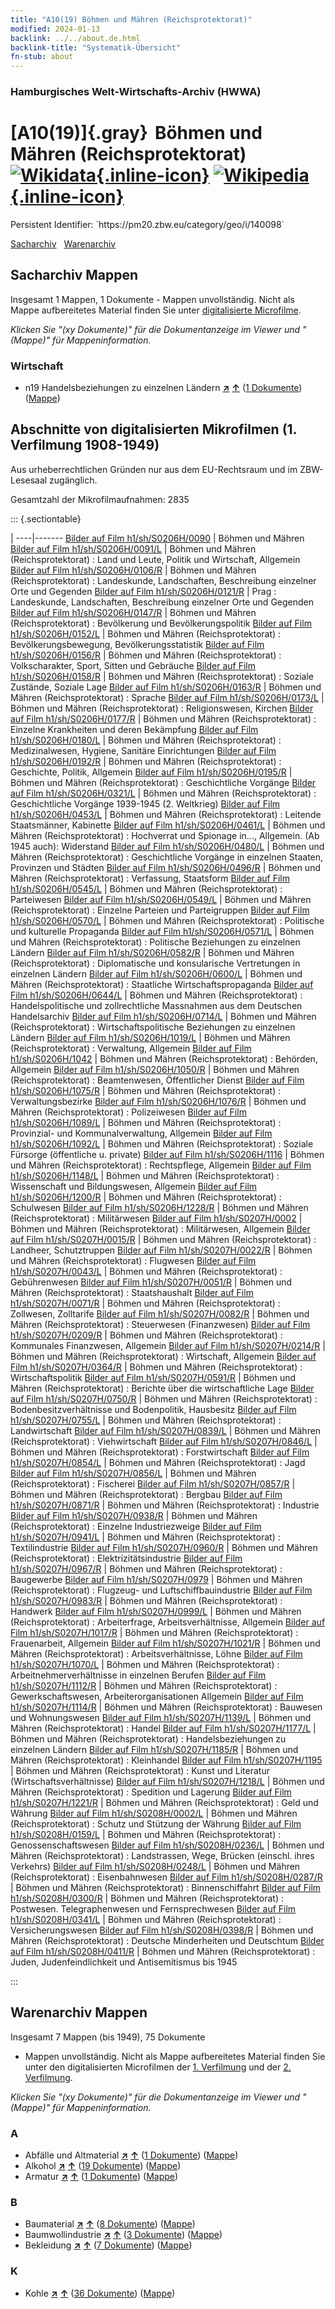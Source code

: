 ```yaml
---
title: "A10(19) Böhmen und Mähren (Reichsprotektorat)"
modified: 2024-01-13
backlink: ../../about.de.html
backlink-title: "Systematik-Übersicht"
fn-stub: about
---
```


### Hamburgisches Welt-Wirtschafts-Archiv (HWWA)

# [A10(19)]{.gray}&#8201; Böhmen und Mähren (Reichsprotektorat) &#160; [![Wikidata](/images/Wikidata-logo.svg "Wikidata"){.inline-icon}](http://www.wikidata.org/entity/Q152750) [![Wikipedia](/images/Wikipedia-W.svg "Wikipedia"){.inline-icon}](https://de.wikipedia.org/wiki/Protektorat_B%C3%B6hmen_und_M%C3%A4hren)

<div class="hint">Persistent Identifier: `https://pm20.zbw.eu/category/geo/i/140098`</div>




[Sacharchiv](#sacharchiv-mappen) &#160; [Warenarchiv](#warenarchiv-mappen)





## Sacharchiv Mappen









Insgesamt 1 Mappen, 1 Dokumente - Mappen unvollständig.
Nicht als Mappe aufbereitetes Material finden Sie unter [digitalisierte Microfilme](/film/h1_sh.de.html).

_Klicken Sie "(xy Dokumente)" für die Dokumentanzeige im Viewer und "(Mappe)" für Mappeninformation._




### Wirtschaft

- n19 Handelsbeziehungen zu einzelnen Ländern [**&nearr;**](../../../subject/i/145289/about.de.html "Handelsbeziehungen zu einzelnen Ländern (in der ganzen Welt)") [**&uarr;**](../../../subject/about.de.html#n19 "Sachsystematik") (<a href="https://pm20.zbw.eu/iiifview/folder/sh/140098,145289" title="über: Böhmen und Mähren (Reichsprotektorat) : Handelsbeziehungen zu einzelnen Ländern" target="_blank">1 Dokumente</a>) ([Mappe](../../../../folder/sh/1400xx/140098/1452xx/145289/about.de.html))



<a id="filmsections" />

## Abschnitte von digitalisierten Mikrofilmen (1. Verfilmung 1908-1949)

<p>Aus urheberrechtlichen Gründen nur aus dem EU-Rechtsraum und im ZBW-Lesesaal zugänglich.</p>


<p>Gesamtzahl der Mikrofilmaufnahmen: 2835</p>





::: {.sectiontable}

 | 
----|-------
<a class="btn" href="https://pm20.zbw.eu/film/h1/sh/S0206H/0090" rel="nofollow">Bilder auf Film h1/sh/S0206H/0090</a> | Böhmen und Mähren
<a class="btn" href="https://pm20.zbw.eu/film/h1/sh/S0206H/0091/L" rel="nofollow">Bilder auf Film h1/sh/S0206H/0091/L</a> | Böhmen und Mähren (Reichsprotektorat) : Land und Leute, Politik und Wirtschaft, Allgemein
<a class="btn" href="https://pm20.zbw.eu/film/h1/sh/S0206H/0106/R" rel="nofollow">Bilder auf Film h1/sh/S0206H/0106/R</a> | Böhmen und Mähren (Reichsprotektorat) : Landeskunde, Landschaften, Beschreibung einzelner Orte und Gegenden
<a class="btn" href="https://pm20.zbw.eu/film/h1/sh/S0206H/0121/R" rel="nofollow">Bilder auf Film h1/sh/S0206H/0121/R</a> | Prag : Landeskunde, Landschaften, Beschreibung einzelner Orte und Gegenden
<a class="btn" href="https://pm20.zbw.eu/film/h1/sh/S0206H/0147/R" rel="nofollow">Bilder auf Film h1/sh/S0206H/0147/R</a> | Böhmen und Mähren (Reichsprotektorat) : Bevölkerung und Bevölkerungspolitik
<a class="btn" href="https://pm20.zbw.eu/film/h1/sh/S0206H/0152/L" rel="nofollow">Bilder auf Film h1/sh/S0206H/0152/L</a> | Böhmen und Mähren (Reichsprotektorat) : Bevölkerungsbewegung, Bevölkerungsstatistik
<a class="btn" href="https://pm20.zbw.eu/film/h1/sh/S0206H/0156/R" rel="nofollow">Bilder auf Film h1/sh/S0206H/0156/R</a> | Böhmen und Mähren (Reichsprotektorat) : Volkscharakter, Sport, Sitten und Gebräuche
<a class="btn" href="https://pm20.zbw.eu/film/h1/sh/S0206H/0158/R" rel="nofollow">Bilder auf Film h1/sh/S0206H/0158/R</a> | Böhmen und Mähren (Reichsprotektorat) : Soziale Zustände, Soziale Lage
<a class="btn" href="https://pm20.zbw.eu/film/h1/sh/S0206H/0163/R" rel="nofollow">Bilder auf Film h1/sh/S0206H/0163/R</a> | Böhmen und Mähren (Reichsprotektorat) : Sprache
<a class="btn" href="https://pm20.zbw.eu/film/h1/sh/S0206H/0173/L" rel="nofollow">Bilder auf Film h1/sh/S0206H/0173/L</a> | Böhmen und Mähren (Reichsprotektorat) : Religionswesen, Kirchen
<a class="btn" href="https://pm20.zbw.eu/film/h1/sh/S0206H/0177/R" rel="nofollow">Bilder auf Film h1/sh/S0206H/0177/R</a> | Böhmen und Mähren (Reichsprotektorat) : Einzelne Krankheiten und deren Bekämpfung
<a class="btn" href="https://pm20.zbw.eu/film/h1/sh/S0206H/0180/L" rel="nofollow">Bilder auf Film h1/sh/S0206H/0180/L</a> | Böhmen und Mähren (Reichsprotektorat) : Medizinalwesen, Hygiene, Sanitäre Einrichtungen
<a class="btn" href="https://pm20.zbw.eu/film/h1/sh/S0206H/0192/R" rel="nofollow">Bilder auf Film h1/sh/S0206H/0192/R</a> | Böhmen und Mähren (Reichsprotektorat) : Geschichte, Politik, Allgemein
<a class="btn" href="https://pm20.zbw.eu/film/h1/sh/S0206H/0195/R" rel="nofollow">Bilder auf Film h1/sh/S0206H/0195/R</a> | Böhmen und Mähren (Reichsprotektorat) : Geschichtliche Vorgänge
<a class="btn" href="https://pm20.zbw.eu/film/h1/sh/S0206H/0321/L" rel="nofollow">Bilder auf Film h1/sh/S0206H/0321/L</a> | Böhmen und Mähren (Reichsprotektorat) : Geschichtliche Vorgänge 1939-1945 (2. Weltkrieg)
<a class="btn" href="https://pm20.zbw.eu/film/h1/sh/S0206H/0453/L" rel="nofollow">Bilder auf Film h1/sh/S0206H/0453/L</a> | Böhmen und Mähren (Reichsprotektorat) : Leitende Staatsmänner, Kabinette
<a class="btn" href="https://pm20.zbw.eu/film/h1/sh/S0206H/0461/L" rel="nofollow">Bilder auf Film h1/sh/S0206H/0461/L</a> | Böhmen und Mähren (Reichsprotektorat) : Hochverrat und Spionage in..., Allgemein. (Ab 1945 auch): Widerstand
<a class="btn" href="https://pm20.zbw.eu/film/h1/sh/S0206H/0480/L" rel="nofollow">Bilder auf Film h1/sh/S0206H/0480/L</a> | Böhmen und Mähren (Reichsprotektorat) : Geschichtliche Vorgänge in einzelnen Staaten, Provinzen und Städten
<a class="btn" href="https://pm20.zbw.eu/film/h1/sh/S0206H/0496/R" rel="nofollow">Bilder auf Film h1/sh/S0206H/0496/R</a> | Böhmen und Mähren (Reichsprotektorat) : Verfassung, Staatsform
<a class="btn" href="https://pm20.zbw.eu/film/h1/sh/S0206H/0545/L" rel="nofollow">Bilder auf Film h1/sh/S0206H/0545/L</a> | Böhmen und Mähren (Reichsprotektorat) : Parteiwesen
<a class="btn" href="https://pm20.zbw.eu/film/h1/sh/S0206H/0549/L" rel="nofollow">Bilder auf Film h1/sh/S0206H/0549/L</a> | Böhmen und Mähren (Reichsprotektorat) : Einzelne Parteien und Parteigruppen
<a class="btn" href="https://pm20.zbw.eu/film/h1/sh/S0206H/0570/L" rel="nofollow">Bilder auf Film h1/sh/S0206H/0570/L</a> | Böhmen und Mähren (Reichsprotektorat) : Politische und kulturelle Propaganda
<a class="btn" href="https://pm20.zbw.eu/film/h1/sh/S0206H/0571/L" rel="nofollow">Bilder auf Film h1/sh/S0206H/0571/L</a> | Böhmen und Mähren (Reichsprotektorat) : Politische Beziehungen zu einzelnen Ländern
<a class="btn" href="https://pm20.zbw.eu/film/h1/sh/S0206H/0582/R" rel="nofollow">Bilder auf Film h1/sh/S0206H/0582/R</a> | Böhmen und Mähren (Reichsprotektorat) : Diplomatische und konsularische Vertretungen in einzelnen Ländern
<a class="btn" href="https://pm20.zbw.eu/film/h1/sh/S0206H/0600/L" rel="nofollow">Bilder auf Film h1/sh/S0206H/0600/L</a> | Böhmen und Mähren (Reichsprotektorat) : Staatliche Wirtschaftspropaganda
<a class="btn" href="https://pm20.zbw.eu/film/h1/sh/S0206H/0644/L" rel="nofollow">Bilder auf Film h1/sh/S0206H/0644/L</a> | Böhmen und Mähren (Reichsprotektorat) : Handelspolitische und zollrechtliche Massnahmen aus dem Deutschen Handelsarchiv
<a class="btn" href="https://pm20.zbw.eu/film/h1/sh/S0206H/0714/L" rel="nofollow">Bilder auf Film h1/sh/S0206H/0714/L</a> | Böhmen und Mähren (Reichsprotektorat) : Wirtschaftspolitische Beziehungen zu einzelnen Ländern
<a class="btn" href="https://pm20.zbw.eu/film/h1/sh/S0206H/1019/L" rel="nofollow">Bilder auf Film h1/sh/S0206H/1019/L</a> | Böhmen und Mähren (Reichsprotektorat) : Verwaltung, Allgemein
<a class="btn" href="https://pm20.zbw.eu/film/h1/sh/S0206H/1042" rel="nofollow">Bilder auf Film h1/sh/S0206H/1042</a> | Böhmen und Mähren (Reichsprotektorat) : Behörden, Allgemein
<a class="btn" href="https://pm20.zbw.eu/film/h1/sh/S0206H/1050/R" rel="nofollow">Bilder auf Film h1/sh/S0206H/1050/R</a> | Böhmen und Mähren (Reichsprotektorat) : Beamtenwesen, Öffentlicher Dienst
<a class="btn" href="https://pm20.zbw.eu/film/h1/sh/S0206H/1075/R" rel="nofollow">Bilder auf Film h1/sh/S0206H/1075/R</a> | Böhmen und Mähren (Reichsprotektorat) : Verwaltungsbezirke
<a class="btn" href="https://pm20.zbw.eu/film/h1/sh/S0206H/1076/R" rel="nofollow">Bilder auf Film h1/sh/S0206H/1076/R</a> | Böhmen und Mähren (Reichsprotektorat) : Polizeiwesen
<a class="btn" href="https://pm20.zbw.eu/film/h1/sh/S0206H/1089/L" rel="nofollow">Bilder auf Film h1/sh/S0206H/1089/L</a> | Böhmen und Mähren (Reichsprotektorat) : Provinzial- und Kommunalverwaltung, Allgemein
<a class="btn" href="https://pm20.zbw.eu/film/h1/sh/S0206H/1092/L" rel="nofollow">Bilder auf Film h1/sh/S0206H/1092/L</a> | Böhmen und Mähren (Reichsprotektorat) : Soziale Fürsorge (öffentliche u. private)
<a class="btn" href="https://pm20.zbw.eu/film/h1/sh/S0206H/1116" rel="nofollow">Bilder auf Film h1/sh/S0206H/1116</a> | Böhmen und Mähren (Reichsprotektorat) : Rechtspflege, Allgemein
<a class="btn" href="https://pm20.zbw.eu/film/h1/sh/S0206H/1148/L" rel="nofollow">Bilder auf Film h1/sh/S0206H/1148/L</a> | Böhmen und Mähren (Reichsprotektorat) : Wissenschaft und Bildungswesen, Allgemein
<a class="btn" href="https://pm20.zbw.eu/film/h1/sh/S0206H/1200/R" rel="nofollow">Bilder auf Film h1/sh/S0206H/1200/R</a> | Böhmen und Mähren (Reichsprotektorat) : Schulwesen
<a class="btn" href="https://pm20.zbw.eu/film/h1/sh/S0206H/1228/R" rel="nofollow">Bilder auf Film h1/sh/S0206H/1228/R</a> | Böhmen und Mähren (Reichsprotektorat) : Militärwesen
<a class="btn" href="https://pm20.zbw.eu/film/h1/sh/S0207H/0002" rel="nofollow">Bilder auf Film h1/sh/S0207H/0002</a> | Böhmen und Mähren (Reichsprotektorat) : Militärwesen, Allgemein
<a class="btn" href="https://pm20.zbw.eu/film/h1/sh/S0207H/0015/R" rel="nofollow">Bilder auf Film h1/sh/S0207H/0015/R</a> | Böhmen und Mähren (Reichsprotektorat) : Landheer, Schutztruppen
<a class="btn" href="https://pm20.zbw.eu/film/h1/sh/S0207H/0022/R" rel="nofollow">Bilder auf Film h1/sh/S0207H/0022/R</a> | Böhmen und Mähren (Reichsprotektorat) : Flugwesen
<a class="btn" href="https://pm20.zbw.eu/film/h1/sh/S0207H/0043/L" rel="nofollow">Bilder auf Film h1/sh/S0207H/0043/L</a> | Böhmen und Mähren (Reichsprotektorat) : Gebührenwesen
<a class="btn" href="https://pm20.zbw.eu/film/h1/sh/S0207H/0051/R" rel="nofollow">Bilder auf Film h1/sh/S0207H/0051/R</a> | Böhmen und Mähren (Reichsprotektorat) : Staatshaushalt
<a class="btn" href="https://pm20.zbw.eu/film/h1/sh/S0207H/0071/R" rel="nofollow">Bilder auf Film h1/sh/S0207H/0071/R</a> | Böhmen und Mähren (Reichsprotektorat) : Zollwesen, Zolltarife
<a class="btn" href="https://pm20.zbw.eu/film/h1/sh/S0207H/0082/R" rel="nofollow">Bilder auf Film h1/sh/S0207H/0082/R</a> | Böhmen und Mähren (Reichsprotektorat) : Steuerwesen (Finanzwesen)
<a class="btn" href="https://pm20.zbw.eu/film/h1/sh/S0207H/0209/R" rel="nofollow">Bilder auf Film h1/sh/S0207H/0209/R</a> | Böhmen und Mähren (Reichsprotektorat) : Kommunales Finanzwesen, Allgemein
<a class="btn" href="https://pm20.zbw.eu/film/h1/sh/S0207H/0214/R" rel="nofollow">Bilder auf Film h1/sh/S0207H/0214/R</a> | Böhmen und Mähren (Reichsprotektorat) : Wirtschaft, Allgemein
<a class="btn" href="https://pm20.zbw.eu/film/h1/sh/S0207H/0364/R" rel="nofollow">Bilder auf Film h1/sh/S0207H/0364/R</a> | Böhmen und Mähren (Reichsprotektorat) : Wirtschaftspolitik
<a class="btn" href="https://pm20.zbw.eu/film/h1/sh/S0207H/0591/R" rel="nofollow">Bilder auf Film h1/sh/S0207H/0591/R</a> | Böhmen und Mähren (Reichsprotektorat) : Berichte über die wirtschaftliche Lage
<a class="btn" href="https://pm20.zbw.eu/film/h1/sh/S0207H/0750/R" rel="nofollow">Bilder auf Film h1/sh/S0207H/0750/R</a> | Böhmen und Mähren (Reichsprotektorat) : Bodenbesitzverhältnisse und Bodenpolitik, Hausbesitz
<a class="btn" href="https://pm20.zbw.eu/film/h1/sh/S0207H/0755/L" rel="nofollow">Bilder auf Film h1/sh/S0207H/0755/L</a> | Böhmen und Mähren (Reichsprotektorat) : Landwirtschaft
<a class="btn" href="https://pm20.zbw.eu/film/h1/sh/S0207H/0839/L" rel="nofollow">Bilder auf Film h1/sh/S0207H/0839/L</a> | Böhmen und Mähren (Reichsprotektorat) : Viehwirtschaft
<a class="btn" href="https://pm20.zbw.eu/film/h1/sh/S0207H/0846/L" rel="nofollow">Bilder auf Film h1/sh/S0207H/0846/L</a> | Böhmen und Mähren (Reichsprotektorat) : Forstwirtschaft
<a class="btn" href="https://pm20.zbw.eu/film/h1/sh/S0207H/0854/L" rel="nofollow">Bilder auf Film h1/sh/S0207H/0854/L</a> | Böhmen und Mähren (Reichsprotektorat) : Jagd
<a class="btn" href="https://pm20.zbw.eu/film/h1/sh/S0207H/0856/L" rel="nofollow">Bilder auf Film h1/sh/S0207H/0856/L</a> | Böhmen und Mähren (Reichsprotektorat) : Fischerei
<a class="btn" href="https://pm20.zbw.eu/film/h1/sh/S0207H/0857/R" rel="nofollow">Bilder auf Film h1/sh/S0207H/0857/R</a> | Böhmen und Mähren (Reichsprotektorat) : Bergbau
<a class="btn" href="https://pm20.zbw.eu/film/h1/sh/S0207H/0871/R" rel="nofollow">Bilder auf Film h1/sh/S0207H/0871/R</a> | Böhmen und Mähren (Reichsprotektorat) : Industrie
<a class="btn" href="https://pm20.zbw.eu/film/h1/sh/S0207H/0938/R" rel="nofollow">Bilder auf Film h1/sh/S0207H/0938/R</a> | Böhmen und Mähren (Reichsprotektorat) : Einzelne Industriezweige
<a class="btn" href="https://pm20.zbw.eu/film/h1/sh/S0207H/0941/L" rel="nofollow">Bilder auf Film h1/sh/S0207H/0941/L</a> | Böhmen und Mähren (Reichsprotektorat) : Textilindustrie
<a class="btn" href="https://pm20.zbw.eu/film/h1/sh/S0207H/0960/R" rel="nofollow">Bilder auf Film h1/sh/S0207H/0960/R</a> | Böhmen und Mähren (Reichsprotektorat) : Elektrizitätsindustrie
<a class="btn" href="https://pm20.zbw.eu/film/h1/sh/S0207H/0967/R" rel="nofollow">Bilder auf Film h1/sh/S0207H/0967/R</a> | Böhmen und Mähren (Reichsprotektorat) : Baugewerbe
<a class="btn" href="https://pm20.zbw.eu/film/h1/sh/S0207H/0979" rel="nofollow">Bilder auf Film h1/sh/S0207H/0979</a> | Böhmen und Mähren (Reichsprotektorat) : Flugzeug- und Luftschiffbauindustrie
<a class="btn" href="https://pm20.zbw.eu/film/h1/sh/S0207H/0983/R" rel="nofollow">Bilder auf Film h1/sh/S0207H/0983/R</a> | Böhmen und Mähren (Reichsprotektorat) : Handwerk
<a class="btn" href="https://pm20.zbw.eu/film/h1/sh/S0207H/0999/L" rel="nofollow">Bilder auf Film h1/sh/S0207H/0999/L</a> | Böhmen und Mähren (Reichsprotektorat) : Arbeiterfrage, Arbeitsverhältnisse, Allgemein
<a class="btn" href="https://pm20.zbw.eu/film/h1/sh/S0207H/1017/R" rel="nofollow">Bilder auf Film h1/sh/S0207H/1017/R</a> | Böhmen und Mähren (Reichsprotektorat) : Frauenarbeit, Allgemein
<a class="btn" href="https://pm20.zbw.eu/film/h1/sh/S0207H/1021/R" rel="nofollow">Bilder auf Film h1/sh/S0207H/1021/R</a> | Böhmen und Mähren (Reichsprotektorat) : Arbeitsverhältnisse, Löhne
<a class="btn" href="https://pm20.zbw.eu/film/h1/sh/S0207H/1070/L" rel="nofollow">Bilder auf Film h1/sh/S0207H/1070/L</a> | Böhmen und Mähren (Reichsprotektorat) : Arbeitnehmerverhältnisse in einzelnen Berufen
<a class="btn" href="https://pm20.zbw.eu/film/h1/sh/S0207H/1112/R" rel="nofollow">Bilder auf Film h1/sh/S0207H/1112/R</a> | Böhmen und Mähren (Reichsprotektorat) : Gewerkschaftswesen, Arbeiterorganisationen Allgemein
<a class="btn" href="https://pm20.zbw.eu/film/h1/sh/S0207H/1114/R" rel="nofollow">Bilder auf Film h1/sh/S0207H/1114/R</a> | Böhmen und Mähren (Reichsprotektorat) : Bauwesen und Wohnungswesen
<a class="btn" href="https://pm20.zbw.eu/film/h1/sh/S0207H/1139/L" rel="nofollow">Bilder auf Film h1/sh/S0207H/1139/L</a> | Böhmen und Mähren (Reichsprotektorat) : Handel
<a class="btn" href="https://pm20.zbw.eu/film/h1/sh/S0207H/1177/L" rel="nofollow">Bilder auf Film h1/sh/S0207H/1177/L</a> | Böhmen und Mähren (Reichsprotektorat) : Handelsbeziehungen zu einzelnen Ländern
<a class="btn" href="https://pm20.zbw.eu/film/h1/sh/S0207H/1185/R" rel="nofollow">Bilder auf Film h1/sh/S0207H/1185/R</a> | Böhmen und Mähren (Reichsprotektorat) : Kleinhandel
<a class="btn" href="https://pm20.zbw.eu/film/h1/sh/S0207H/1195" rel="nofollow">Bilder auf Film h1/sh/S0207H/1195</a> | Böhmen und Mähren (Reichsprotektorat) : Kunst und Literatur (Wirtschaftsverhältnisse)
<a class="btn" href="https://pm20.zbw.eu/film/h1/sh/S0207H/1218/L" rel="nofollow">Bilder auf Film h1/sh/S0207H/1218/L</a> | Böhmen und Mähren (Reichsprotektorat) : Spedition und Lagerung
<a class="btn" href="https://pm20.zbw.eu/film/h1/sh/S0207H/1221/R" rel="nofollow">Bilder auf Film h1/sh/S0207H/1221/R</a> | Böhmen und Mähren (Reichsprotektorat) : Geld und Währung
<a class="btn" href="https://pm20.zbw.eu/film/h1/sh/S0208H/0002/L" rel="nofollow">Bilder auf Film h1/sh/S0208H/0002/L</a> | Böhmen und Mähren (Reichsprotektorat) : Schutz und Stützung der Währung
<a class="btn" href="https://pm20.zbw.eu/film/h1/sh/S0208H/0159/L" rel="nofollow">Bilder auf Film h1/sh/S0208H/0159/L</a> | Böhmen und Mähren (Reichsprotektorat) : Genossenschaftswesen
<a class="btn" href="https://pm20.zbw.eu/film/h1/sh/S0208H/0236/L" rel="nofollow">Bilder auf Film h1/sh/S0208H/0236/L</a> | Böhmen und Mähren (Reichsprotektorat) : Landstrassen, Wege, Brücken (einschl. ihres Verkehrs)
<a class="btn" href="https://pm20.zbw.eu/film/h1/sh/S0208H/0248/L" rel="nofollow">Bilder auf Film h1/sh/S0208H/0248/L</a> | Böhmen und Mähren (Reichsprotektorat) : Eisenbahnwesen
<a class="btn" href="https://pm20.zbw.eu/film/h1/sh/S0208H/0287/R" rel="nofollow">Bilder auf Film h1/sh/S0208H/0287/R</a> | Böhmen und Mähren (Reichsprotektorat) : Binnenschiffahrt
<a class="btn" href="https://pm20.zbw.eu/film/h1/sh/S0208H/0300/R" rel="nofollow">Bilder auf Film h1/sh/S0208H/0300/R</a> | Böhmen und Mähren (Reichsprotektorat) : Postwesen. Telegraphenwesen und Fernsprechwesen
<a class="btn" href="https://pm20.zbw.eu/film/h1/sh/S0208H/0341/L" rel="nofollow">Bilder auf Film h1/sh/S0208H/0341/L</a> | Böhmen und Mähren (Reichsprotektorat) : Versicherungswesen
<a class="btn" href="https://pm20.zbw.eu/film/h1/sh/S0208H/0398/R" rel="nofollow">Bilder auf Film h1/sh/S0208H/0398/R</a> | Böhmen und Mähren (Reichsprotektorat) : Deutsche Minderheiten und Deutschtum
<a class="btn" href="https://pm20.zbw.eu/film/h1/sh/S0208H/0411/R" rel="nofollow">Bilder auf Film h1/sh/S0208H/0411/R</a> | Böhmen und Mähren (Reichsprotektorat) : Juden, Judenfeindlichkeit und Antisemitismus bis 1945


:::














## Warenarchiv Mappen










Insgesamt 7 Mappen (bis 1949), 75 Dokumente
- Mappen unvollständig.  Nicht als Mappe aufbereitetes Material finden Sie
unter den digitalisierten Microfilmen der [1. Verfilmung](/film/h1_wa.de.html)
und der [2. Verfilmung](/film/h2_wa.de.html).

_Klicken Sie "(xy Dokumente)" für die Dokumentanzeige im Viewer und "(Mappe)" für Mappeninformation._




### A

- Abfälle und Altmaterial [**&nearr;**](../../../ware/i/141942/about.de.html "Abfälle und Altmaterial (XXX in der ganzen Welt)") [**&uarr;**](../../../ware/about.de.html#PRB01-01 "Warensystematik") (<a href="https://pm20.zbw.eu/iiifview/folder/wa/141942,140098" title="über: Abfälle und Altmaterial : Böhmen und Mähren (Reichsprotektorat)" target="_blank">1 Dokumente</a>) ([Mappe](../../../../folder/wa/1419xx/141942/1400xx/140098/about.de.html))
- Alkohol [**&nearr;**](../../../ware/i/141966/about.de.html "Alkohol (XXX in der ganzen Welt)") [**&uarr;**](../../../ware/about.de.html#PID20.02-Sp "Warensystematik") (<a href="https://pm20.zbw.eu/iiifview/folder/wa/141966,140098" title="über: Alkohol : Böhmen und Mähren (Reichsprotektorat)" target="_blank">19 Dokumente</a>) ([Mappe](../../../../folder/wa/1419xx/141966/1400xx/140098/about.de.html))
- Armatur [**&nearr;**](../../../ware/i/142004/about.de.html "Armatur (XXX in der ganzen Welt)") [**&uarr;**](../../../ware/about.de.html#PID08-Ar "Warensystematik") (<a href="https://pm20.zbw.eu/iiifview/folder/wa/142004,140098" title="über: Armatur : Böhmen und Mähren (Reichsprotektorat)" target="_blank">1 Dokumente</a>) ([Mappe](../../../../folder/wa/1420xx/142004/1400xx/140098/about.de.html))

### B

- Baumaterial [**&nearr;**](../../../ware/i/142086/about.de.html "Baumaterial (XXX in der ganzen Welt)") [**&uarr;**](../../../ware/about.de.html#PID22-Bs "Warensystematik") (<a href="https://pm20.zbw.eu/iiifview/folder/wa/142086,140098" title="über: Baumaterial : Böhmen und Mähren (Reichsprotektorat)" target="_blank">8 Dokumente</a>) ([Mappe](../../../../folder/wa/1420xx/142086/1400xx/140098/about.de.html))
- Baumwollindustrie [**&nearr;**](../../../ware/i/142091/about.de.html "Baumwollindustrie (XXX in der ganzen Welt)") [**&uarr;**](../../../ware/about.de.html#PID19-Bw01 "Warensystematik") (<a href="https://pm20.zbw.eu/iiifview/folder/wa/142091,140098" title="über: Baumwollindustrie : Böhmen und Mähren (Reichsprotektorat)" target="_blank">3 Dokumente</a>) ([Mappe](../../../../folder/wa/1420xx/142091/1400xx/140098/about.de.html))
- Bekleidung [**&nearr;**](../../../ware/i/142106/about.de.html "Bekleidung (XXX in der ganzen Welt)") [**&uarr;**](../../../ware/about.de.html#PID19-Bk "Warensystematik") (<a href="https://pm20.zbw.eu/iiifview/folder/wa/142106,140098" title="über: Bekleidung : Böhmen und Mähren (Reichsprotektorat)" target="_blank">7 Dokumente</a>) ([Mappe](../../../../folder/wa/1421xx/142106/1400xx/140098/about.de.html))

### K

- Kohle [**&nearr;**](../../../ware/i/143120/about.de.html "Kohle (XXX in der ganzen Welt)") [**&uarr;**](../../../ware/about.de.html#PRB02.01 "Warensystematik") (<a href="https://pm20.zbw.eu/iiifview/folder/wa/143120,140098" title="über: Kohle : Böhmen und Mähren (Reichsprotektorat)" target="_blank">36 Dokumente</a>) ([Mappe](../../../../folder/wa/1431xx/143120/1400xx/140098/about.de.html))




